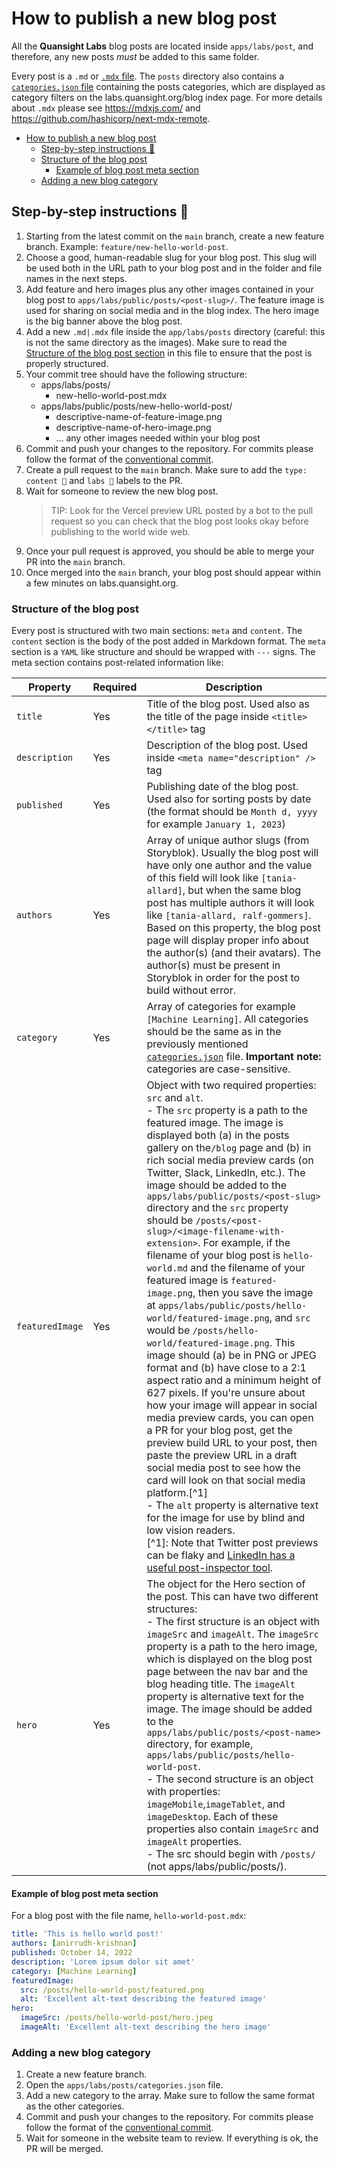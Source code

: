 # How to publish a new blog post

All the **Quansight Labs** blog posts are located inside `apps/labs/post`,
and therefore, any new posts _must_ be added to this same folder.

Every post is a `.md` or [`.mdx` file](https://mdxjs.com/docs/using-mdx/). The
`posts` directory also contains a [`categories.json`
file](./apps/labs/posts/categories.json) containing the posts categories, which
are displayed as category filters on the labs.quansight.org/blog index page. For
more details about `.mdx` please see <https://mdxjs.com/> and
<https://github.com/hashicorp/next-mdx-remote>.

- [How to publish a new blog post](#how-to-publish-a-new-blog-post)
  - [Step-by-step instructions 📝](#step-by-step-instructions-)
  - [Structure of the blog post](#structure-of-the-blog-post)
    - [Example of blog post meta section](#example-of-blog-post-meta-section)
  - [Adding a new blog category](#adding-a-new-blog-category)

## Step-by-step instructions 📝

1. Starting from the latest commit on the `main` branch, create a new feature
   branch. Example: `feature/new-hello-world-post`.
2. Choose a good, human-readable slug for your blog post. This slug will be used
   both in the URL path to your blog post and in the folder and file names in
   the next steps.
3. Add feature and hero images plus any other images contained in your blog
   post to `apps/labs/public/posts/<post-slug>/`. The feature image is used for
   sharing on social media and in the blog index. The hero image is the big
   banner above the blog post.
4. Add a new `.md|.mdx` file inside the `app/labs/posts` directory (careful:
   this is not the same directory as the images). Make sure to
   read the [Structure of the blog post section](#structure-of-the-blog-post) in
   this file to ensure that the post is properly structured.
5. Your commit tree should have the following structure:
   - apps/labs/posts/
     - new-hello-world-post.mdx
   - apps/labs/public/posts/new-hello-world-post/
     - descriptive-name-of-feature-image.png
     - descriptive-name-of-hero-image.png
     - ... any other images needed within your blog post
6. Commit and push your changes to the repository. For commits please follow the
   format of the [conventional
   commit](https://www.conventionalcommits.org/en/v1.0.0/).
7. Create a pull request to the `main` branch. Make sure to add the `type: content 📝`
   and `labs 🔭` labels to the PR.
8. Wait for someone to review the new blog post.
   > TIP: Look for the Vercel preview URL posted by a bot to the pull request so
   > you can check that the blog post looks okay before publishing to the world
   > wide web.
9. Once your pull request is approved, you should be able to merge your PR into
   the `main` branch.
10. Once merged into the `main` branch, your blog post should appear within a few
    minutes on labs.quansight.org.

### Structure of the blog post

Every post is structured with two main sections: `meta` and `content`.
The `content` section is the body of the post added in Markdown format.
The `meta` section is a `YAML` like structure and should be wrapped with `---`
signs. The meta section contains post-related information like:

| Property        | Required | Description                                                                                                                                                                                                                                                                                                                                                                                                                                                                                                                                                                                                                                                                                                                                                                                                                                                                                                                                                                                                                                                                                                                                                                                                                                                                                                                                                                                  |
| --------------- | -------- | -------------------------------------------------------------------------------------------------------------------------------------------------------------------------------------------------------------------------------------------------------------------------------------------------------------------------------------------------------------------------------------------------------------------------------------------------------------------------------------------------------------------------------------------------------------------------------------------------------------------------------------------------------------------------------------------------------------------------------------------------------------------------------------------------------------------------------------------------------------------------------------------------------------------------------------------------------------------------------------------------------------------------------------------------------------------------------------------------------------------------------------------------------------------------------------------------------------------------------------------------------------------------------------------------------------------------------------------------------------------------------------------- |
| `title`         | Yes      | Title of the blog post. Used also as the title of the page inside `<title></title>` tag                                                                                                                                                                                                                                                                                                                                                                                                                                                                                                                                                                                                                                                                                                                                                                                                                                                                                                                                                                                                                                                                                                                                                                                                                                                                                                      |
| `description`   | Yes      | Description of the blog post. Used inside `<meta name="description" />` tag                                                                                                                                                                                                                                                                                                                                                                                                                                                                                                                                                                                                                                                                                                                                                                                                                                                                                                                                                                                                                                                                                                                                                                                                                                                                                                                  |
| `published`     | Yes      | Publishing date of the blog post. Used also for sorting posts by date (the format should be `Month d, yyyy` for example `January 1, 2023`)                                                                                                                                                                                                                                                                                                                                                                                                                                                                                                                                                                                                                                                                                                                                                                                                                                                                                                                                                                                                                                                                                                                                                                                                                                                   |
| `authors`       | Yes      | Array of unique author slugs (from Storyblok). Usually the blog post will have only one author and the value of this field will look like `[tania-allard]`, but when the same blog post has multiple authors it will look like `[tania-allard, ralf-gommers]`. Based on this property, the blog post page will display proper info about the author(s) (and their avatars). The author(s) must be present in Storyblok in order for the post to build without error.                                                                                                                                                                                                                                                                                                                                                                                                                                                                                                                                                                                                                                                                                                                                                                                                                                                                                                                         |
| `category`      | Yes      | Array of categories for example `[Machine Learning]`. All categories should be the same as in the previously mentioned [`categories.json`](./apps/labs/posts/categories.json) file. **Important note:** categories are case-sensitive.                                                                                                                                                                                                                                                                                                                                                                                                                                                                                                                                                                                                                                                                                                                                                                                                                                                                                                                                                                                                                                                                                                                                                       |
| `featuredImage` | Yes      | Object with two required properties: `src` and `alt`.<br>- The `src` property is a path to the featured image. The image is displayed both (a) in the posts gallery on the`/blog` page and (b) in rich social media preview cards (on Twitter, Slack, LinkedIn, etc.). The image should be added to the `apps/labs/public/posts/<post-slug>` directory and the `src` property should be `/posts/<post-slug>/<image-filename-with-extension>`. For example, if the filename of your blog post is `hello-world.md` and the filename of your featured image is `featured-image.png`, then you save the image at `apps/labs/public/posts/hello-world/featured-image.png`, and `src` would be `/posts/hello-world/featured-image.png`. This image should (a) be in PNG or JPEG format and (b) have close to a 2:1 aspect ratio and a minimum height of 627 pixels. If you're unsure about how your image will appear in social media preview cards, you can open a PR for your blog post, get the preview build URL to your post, then paste the preview URL in a draft social media post to see how the card will look on that social media platform.[^1]<br>- The `alt` property is alternative text for the image for use by blind and low vision readers.<br>[^1]: Note that Twitter post previews can be flaky and [LinkedIn has a useful post-inspector tool](linkedin.com/post-inspector). |
| `hero`          | Yes      | The object for the Hero section of the post. This can have two different structures:<br>- The first structure is an object with `imageSrc` and `imageAlt`. The `imageSrc` property is a path to the hero image, which is displayed on the blog post page between the nav bar and the blog heading title. The `imageAlt` property is alternative text for the image. The image should be added to the `apps/labs/public/posts/<post-name>` directory, for example, `apps/labs/public/posts/hello-world-post`.<br>- The second structure is an object with properties: `imageMobile`,`imageTablet`, and `imageDesktop`. Each of these properties also contain `imageSrc` and `imageAlt` properties.<br>- The src should begin with `/posts/` (not apps/labs/public/posts/).                                                                                                                                                                                                                                                                                                                                                                                                                                                                                                                                                                                                                    |

#### Example of blog post meta section

For a blog post with the file name, `hello-world-post.mdx`:

```yaml
title: 'This is hello world post!'
authors: [anirrudh-krishnan]
published: October 14, 2022
description: 'Lorem ipsum dolor sit amet'
category: [Machine Learning]
featuredImage:
  src: /posts/hello-world-post/featured.png
  alt: 'Excellent alt-text describing the featured image'
hero:
  imageSrc: /posts/hello-world-post/hero.jpeg
  imageAlt: 'Excellent alt-text describing the hero image'
```

### Adding a new blog category

1. Create a new feature branch.
2. Open the `apps/labs/posts/categories.json` file.
3. Add a new category to the array. Make sure to follow the same format as the
   other categories.
4. Commit and push your changes to the repository. For commits please follow the
   format of the [conventional
   commit](https://www.conventionalcommits.org/en/v1.0.0/).
5. Wait for someone in the website team to review. If everything is ok, the PR
   will be merged.
